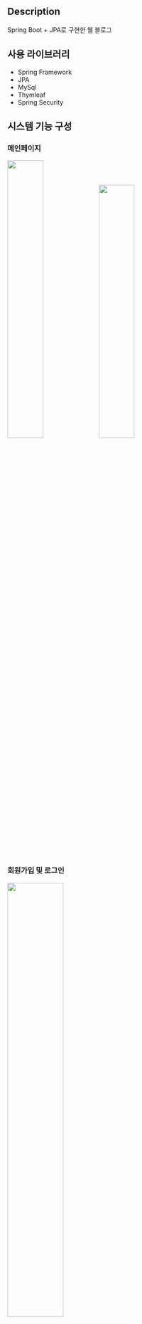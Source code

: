 ## Description
Spring Boot + JPA로 구현한 웹 블로그

## 사용 라이브러리
- Spring Framework
- JPA
- MySql
- Thymleaf
- Spring Security

## 시스템 기능 구성

### 메인페이지


<img src = "https://user-images.githubusercontent.com/68144687/170066870-2ed472fb-2120-474f-b546-48400034f852.png" width="40%" height="40%">  <img src = "https://user-images.githubusercontent.com/68144687/170068204-9ca9bcac-4690-45e6-bbc1-ec56b9304512.png" width="40%" height="38.2%">


### 회원가입 및 로그인 
<img src = "https://user-images.githubusercontent.com/68144687/170065848-c09e0c09-6f49-4deb-a37c-4ad1f50a218f.png" width="50%" height="50%">  <img src = "https://user-images.githubusercontent.com/68144687/170066519-db329a20-1370-4f98-9154-ed5b09eee5c5.png" width="50%" height="50%">  <img src = "https://user-images.githubusercontent.com/68144687/170067882-383faf0d-c57f-44ee-8f09-40657973afbe.png" width="50%" height="50%">
- 이름, 아이디, 비밀번호는 필수 입력이며, 아이디 또한 중복되면 안된다. 
- 비밀번호는 8~16자 영문 대 소문자, 숫자, 특수문자를 사용해야한다.

